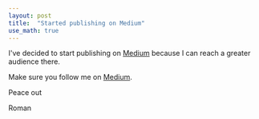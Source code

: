```yaml
---
layout: post
title:  "Started publishing on Medium"
use_math: true
---
```


I've decided to start publishing on [Medium](https://medium.com/@romanorac) because I can reach a greater audience there.

Make sure you follow me on [Medium](https://medium.com/@romanorac).

Peace out


Roman
